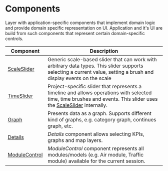 # Components
Layer with application-specific components that implement domain logic and provide domain specific representation on UI.
Application and it's UI are build from such components that represent certain domain-specific controls.

| Component | Description |
|---|---|
| [ScaleSlider](scaleSlider/scaleSlider.md) | Generic scale-based slider that can work with arbitrary data types. This slider supports selecting a current value, setting a brush and display events on the scale |
| [TimeSlider](timeSlider/timeSlider.md) | Project-specific slider that represents a timeline and allows operations with selected time, time brushes and events. This slider uses the [ScaleSlider](scaleSlider/scaleSlider.md) internally. |
| [Graph](graph/graph.md) | Presents data as a graph. Supports different kind of graphs, e.g. category graph, continues graph, etc. |
| [Details](details/details.md) | *Details* component allows selecting KPIs, graphs and map layers. |
| [ModuleControl](moduleControl/moduleControl.md) | *ModuleControl* component represents all modules/models (e.g. Air module, Traffic module) available for the current session. |

